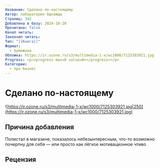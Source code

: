 ```yaml
---
Название: Сделано по-настоящему
Автор: лаборатория Однажды
Страниц: 342
Добавлена в базу: 2024-10-20
Прочитана: false
Начал читать: 
Закончил читать: 
Тип: "[[Книга]]"
Формат:
  - бумажная
Обложка: https://ir.ozone.ru/s3/multimedia-1-x/wc1000/7125303921.jpg
Progress: <p><progress max=0 value=0></progress></p>
Категории:
  - про бизнес
---
```

# Сделано по-настоящему

![https://ir.ozone.ru/s3/multimedia-1-x/wc1000/7125303921.jpg|250](https://ir.ozone.ru/s3/multimedia-1-x/wc1000/7125303921.jpg)

## Причина добавления

Полистал в магазине, показалось небезынтересным, что-то возможно почерпну для себя — или просто как лёгкое мотивационное чтиво

## Рецензия